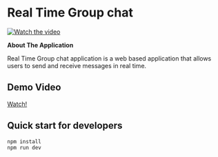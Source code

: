 # Real Time Group chat 

[![Watch the video](https://i3.ytimg.com/vi/uWsxVhqmdYo/maxresdefault.jpg)](https://www.youtube.com/watch?v=uWsxVhqmdYo&t=33s)

**About The Application**


Real Time Group chat application is a web based application that
allows users to send and receive messages in real time.


## Demo Video
[Watch!](https://www.youtube.com/watch?v=uWsxVhqmdYo&t=33s)


## Quick start for developers

```
npm install
npm run dev
```
